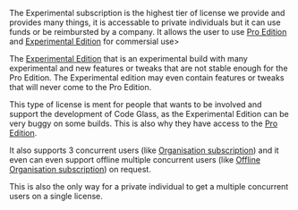The Experimental subscription is the highest tier of license we provide and provides many things, it is accessable to private individuals but it can use funds or be reimbursted by a company.
It allows the user to use [Pro Edition](../Editions/Pro) and [Experimental Edition](../Editions/Experimental) for commersial use>

The [Experimental Edition](../Editions/Experimental) that is an experimental build with many experimental and new features or tweaks that are not stable enough for the Pro Edition.
The Experimental edition may even contain features or tweaks that will never come to the Pro Edition.

This type of license is ment for people that wants to be involved and support the development of Code Glass, as the Experimental Edition can be very buggy on some builds.
This is also why they have access to the [Pro Edition](../Editions/Pro).

It also supports 3 concurrent users (like [Organisation subscription](OrganisationSubscription)) and it even can even support offline multiple concurrent users (like [Offline Organisation subscription](OfflineOrganisationSubscription)) on request.

This is also the only way for a private individual to get a multiple concurrent users on a single license.